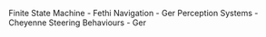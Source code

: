 Finite State Machine - Fethi
Navigation - Ger
Perception Systems - Cheyenne
Steering Behaviours - Ger
